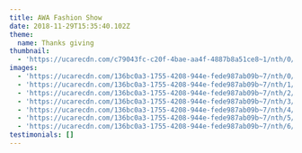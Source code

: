 ```yaml
---
title: AWA Fashion Show
date: 2018-11-29T15:35:40.102Z
theme:
  name: Thanks giving
thumbnail:
  - 'https://ucarecdn.com/c79043fc-c20f-4bae-aa4f-4887b8a51ce8~1/nth/0/'
images:
  - 'https://ucarecdn.com/136bc0a3-1755-4208-944e-fede987ab09b~7/nth/0/'
  - 'https://ucarecdn.com/136bc0a3-1755-4208-944e-fede987ab09b~7/nth/1/'
  - 'https://ucarecdn.com/136bc0a3-1755-4208-944e-fede987ab09b~7/nth/2/'
  - 'https://ucarecdn.com/136bc0a3-1755-4208-944e-fede987ab09b~7/nth/3/'
  - 'https://ucarecdn.com/136bc0a3-1755-4208-944e-fede987ab09b~7/nth/4/'
  - 'https://ucarecdn.com/136bc0a3-1755-4208-944e-fede987ab09b~7/nth/5/'
  - 'https://ucarecdn.com/136bc0a3-1755-4208-944e-fede987ab09b~7/nth/6/'
testimonials: []
---
```


